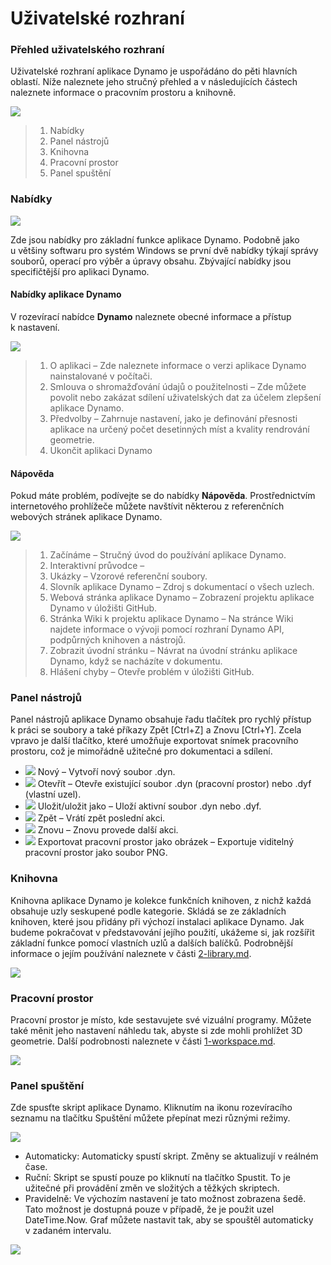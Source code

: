 # Uživatelské rozhraní

### Přehled uživatelského rozhraní

Uživatelské rozhraní aplikace Dynamo je uspořádáno do pěti hlavních oblastí. Níže naleznete jeho stručný přehled a v následujících částech naleznete informace o pracovním prostoru a knihovně.

![](images/userinterface-ui.jpg)

> 1. Nabídky
> 2. Panel nástrojů
> 3. Knihovna
> 4. Pracovní prostor
> 5. Panel spuštění

### Nabídky

![](../.gitbook/assets/userinterface-menu\(1\).jpg)

Zde jsou nabídky pro základní funkce aplikace Dynamo. Podobně jako u většiny softwaru pro systém Windows se první dvě nabídky týkají správy souborů, operací pro výběr a úpravy obsahu. Zbývající nabídky jsou specifičtější pro aplikaci Dynamo.

#### Nabídky aplikace Dynamo

V rozevírací nabídce **Dynamo** naleznete obecné informace a přístup k nastavení.

![](images/userinterface-dynamomenu.jpg)

> 1. O aplikaci – Zde naleznete informace o verzi aplikace Dynamo nainstalované v počítači.
> 2. Smlouva o shromažďování údajů o použitelnosti – Zde můžete povolit nebo zakázat sdílení uživatelských dat za účelem zlepšení aplikace Dynamo.
> 3. Předvolby – Zahrnuje nastavení, jako je definování přesnosti aplikace na určený počet desetinných míst a kvality rendrování geometrie.
> 4. Ukončit aplikaci Dynamo

#### Nápověda

Pokud máte problém, podívejte se do nabídky **Nápověda**. Prostřednictvím internetového prohlížeče můžete navštívit některou z referenčních webových stránek aplikace Dynamo.

![](images/userinterface-helpmenu.jpg)

> 1. Začínáme – Stručný úvod do používání aplikace Dynamo.
> 2. Interaktivní průvodce –
> 3. Ukázky – Vzorové referenční soubory.
> 4. Slovník aplikace Dynamo – Zdroj s dokumentací o všech uzlech.
> 5. Webová stránka aplikace Dynamo – Zobrazení projektu aplikace Dynamo v úložišti GitHub.
> 6. Stránka Wiki k projektu aplikace Dynamo – Na stránce Wiki najdete informace o vývoji pomocí rozhraní Dynamo API, podpůrných knihoven a nástrojů.
> 7. Zobrazit úvodní stránku – Návrat na úvodní stránku aplikace Dynamo, když se nacházíte v dokumentu.
> 8. Hlášení chyby – Otevře problém v úložišti GitHub.

### Panel nástrojů

Panel nástrojů aplikace Dynamo obsahuje řadu tlačítek pro rychlý přístup k práci se soubory a také příkazy Zpět [Ctrl+Z] a Znovu [Ctrl+Y]. Zcela vpravo je další tlačítko, které umožňuje exportovat snímek pracovního prostoru, což je mimořádně užitečné pro dokumentaci a sdílení.

* ![](images/userinterface-newfile.jpg) Nový – Vytvoří nový soubor .dyn.
* ![](<images/userinterface-open(1) (1).jpg>) Otevřít – Otevře existující soubor .dyn (pracovní prostor) nebo .dyf (vlastní uzel).
* ![](images/userinterface-save.jpg) Uložit/uložit jako – Uloží aktivní soubor .dyn nebo .dyf.
* ![](images/userinterface-undo.jpg) Zpět – Vrátí zpět poslední akci.
* ![](images/userinterface-redo.jpg) Znovu – Znovu provede další akci.
* ![](images/userinterface-screenshot.jpg) Exportovat pracovní prostor jako obrázek – Exportuje viditelný pracovní prostor jako soubor PNG.

### Knihovna

Knihovna aplikace Dynamo je kolekce funkčních knihoven, z nichž každá obsahuje uzly seskupené podle kategorie. Skládá se ze základních knihoven, které jsou přidány při výchozí instalaci aplikace Dynamo. Jak budeme pokračovat v představování jejího použití, ukážeme si, jak rozšířit základní funkce pomocí vlastních uzlů a dalších balíčků. Podrobnější informace o jejím používání naleznete v části [2-library.md](2-library.md "mention").

![](images/userinterface-library.jpg)

### Pracovní prostor

Pracovní prostor je místo, kde sestavujete své vizuální programy. Můžete také měnit jeho nastavení náhledu tak, abyste si zde mohli prohlížet 3D geometrie. Další podrobnosti naleznete v části [1-workspace.md](1-workspace.md "mention").

![](images/userinterface-workspace.gif)

### Panel spuštění

Zde spusťte skript aplikace Dynamo. Kliknutím na ikonu rozevíracího seznamu na tlačítku Spuštění můžete přepínat mezi různými režimy.

![](images/userinterface-executionbar.gif)

* Automaticky: Automaticky spustí skript. Změny se aktualizují v reálném čase.
* Ruční: Skript se spustí pouze po kliknutí na tlačítko Spustit. To je užitečné při provádění změn ve složitých a těžkých skriptech.
* Pravidelně: Ve výchozím nastavení je tato možnost zobrazena šedě. Tato možnost je dostupná pouze v případě, že je použit uzel DateTime.Now. Graf můžete nastavit tak, aby se spouštěl automaticky v zadaném intervalu.

![](images/userinterface-executionbarDateTimenode.jpg)

